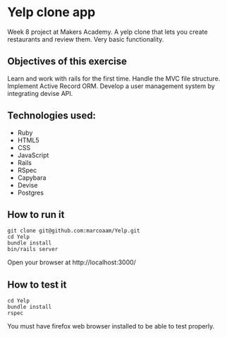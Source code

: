 Yelp clone app
=============

Week 8 project at Makers Academy. A yelp clone that lets you create restaurants and review them. Very basic functionality.

Objectives of this exercise
--------------------------

Learn and work with rails for the first time. Handle the MVC file structure. Implement Active Record ORM. Develop a user management system by integrating devise API.

Technologies used:
-----------------

- Ruby
- HTML5
- CSS
- JavaScript
- Rails
- RSpec
- Capybara
- Devise
- Postgres

How to run it
-------------

	git clone git@github.com:marcoaam/Yelp.git
	cd Yelp
	bundle install
	bin/rails server

Open your browser at http://localhost:3000/

How to test it
-------------

	cd Yelp
	bundle install
	rspec

You must have firefox web browser installed to be able to test properly.


